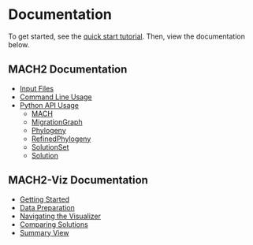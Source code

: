 <!-- markdownlint-disable MD007 -->

# Documentation

To get started, see the [quick start tutorial](quickstart.md). Then, view the documentation below.

## MACH2 Documentation

- [Input Files](docs/inputs.md)
- [Command Line Usage](docs/cmdline.md)
- [Python API Usage](docs/python_mach2.md)
    - [MACH](docs/api/mach.md)
    - [MigrationGraph](docs/api/migrationgraph.md)
    - [Phylogeny](docs/api/phylogeny.md)
    - [RefinedPhylogeny](docs/api/refinedphylogeny.md)
    - [SolutionSet](docs/api/solutionset.md)
    - [Solution](docs/api/solution.md)

## MACH2-Viz Documentation

- [Getting Started](docs/mach2viz_start.md)
- [Data Preparation](docs/data_preparation.md)
- [Navigating the Visualizer](docs/navigating_viz.md)
- [Comparing Solutions](docs/comparison.md)
- [Summary View](docs/summary.md)
